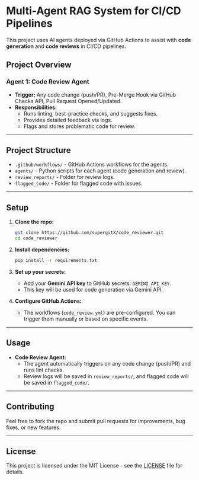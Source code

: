 # Multi-Agent RAG System for CI/CD Pipelines

This project uses AI agents deployed via GitHub Actions to assist with **code generation** and **code reviews** in CI/CD pipelines.

## Project Overview

### Agent 1: Code Review Agent
- **Trigger:** Any code change (push/PR), Pre-Merge Hook via GitHub Checks API, Pull Request Opened/Updated.
- **Responsibilities:**
  - Runs linting, best-practice checks, and suggests fixes.
  - Provides detailed feedback via logs.
  - Flags and stores problematic code for review.

---

## Project Structure

- `.github/workflows/` - GitHub Actions workflows for the agents.
- `agents/` - Python scripts for each agent (code generation and review).
- `review_reports/` - Folder for review logs.
- `flagged_code/` - Folder for flagged code with issues.

---

## Setup

1. **Clone the repo:**

    ```bash
    git clone https://github.com/supergitX/code_reviewer.git
    cd code_reviewer
    ```

2. **Install dependencies:**

    ```bash
    pip install -r requirements.txt
    ```

3. **Set up your secrets:**
    - Add your **Gemini API key** to GitHub secrets: `GEMINI_API_KEY`.
    - This key will be used for code generation via Gemini API.

4. **Configure GitHub Actions:**
    - The workflows (`code_review.yml`) are pre-configured. You can trigger them manually or based on specific events.

---

## Usage

- **Code Review Agent:**
  - The agent automatically triggers on any code change (push/PR) and runs lint checks.
  - Review logs will be saved in `review_reports/`, and flagged code will be saved in `flagged_code/`.

---

## Contributing

Feel free to fork the repo and submit pull requests for improvements, bug fixes, or new features.

---

## License

This project is licensed under the MIT License - see the [LICENSE](LICENSE) file for details.
